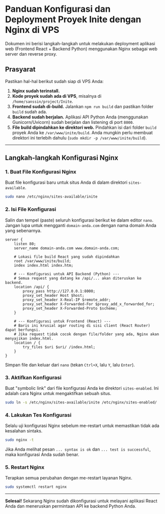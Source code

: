 # Panduan Konfigurasi dan Deployment Proyek Inite dengan Nginx di VPS

Dokumen ini berisi langkah-langkah untuk melakukan deployment aplikasi web (Frontend React + Backend Python) menggunakan Nginx sebagai web server dan reverse proxy.

## Prasyarat

Pastikan hal-hal berikut sudah siap di VPS Anda:
1.  **Nginx sudah terinstall.**
2.  **Kode proyek sudah ada di VPS**, misalnya di `/home/sanssin/project/Inite`.
3.  **Frontend sudah di-build.** Jalankan `npm run build` dan pastikan folder `build` sudah ada.
4.  **Backend sudah berjalan.** Aplikasi API Python Anda (menggunakan Gunicorn/Uvicorn) sudah berjalan dan listening di port `8000`.
5.  **File build dipindahkan ke direktori web.** Pindahkan isi dari folder `build` proyek Anda ke `/var/www/inite/build`. Anda mungkin perlu membuat direktori ini terlebih dahulu (`sudo mkdir -p /var/www/inite/build`).

---

## Langkah-langkah Konfigurasi Nginx

### 1. Buat File Konfigurasi Nginx
Buat file konfigurasi baru untuk situs Anda di dalam direktori `sites-available`.

```bash
sudo nano /etc/nginx/sites-available/inite
```

### 2. Isi File Konfigurasi
Salin dan tempel (paste) seluruh konfigurasi berikut ke dalam editor `nano`. Jangan lupa untuk mengganti `domain-anda.com` dengan nama domain Anda yang sebenarnya.

```nginx
server {
    listen 80;
    server_name domain-anda.com www.domain-anda.com;

    # Lokasi file build React yang sudah dipindahkan
    root /var/www/inite/build;
    index index.html index.htm;

    # --- Konfigurasi untuk API Backend (Python) ---
    # Semua request yang datang ke /api/... akan diteruskan ke backend.
    location /api/ {
        proxy_pass http://127.0.0.1:8000;
        proxy_set_header Host $host;
        proxy_set_header X-Real-IP $remote_addr;
        proxy_set_header X-Forwarded-For $proxy_add_x_forwarded_for;
        proxy_set_header X-Forwarded-Proto $scheme;
    }

    # --- Konfigurasi untuk Frontend (React) ---
    # Baris ini krusial agar routing di sisi client (React Router) dapat berfungsi.
    # Jika request tidak cocok dengan file/folder yang ada, Nginx akan menyajikan index.html.
    location / {
        try_files $uri $uri/ /index.html;
    }
}
```
Simpan file dan keluar dari `nano` (tekan `Ctrl+X`, lalu `Y`, lalu `Enter`).

### 3. Aktifkan Konfigurasi
Buat "symbolic link" dari file konfigurasi Anda ke direktori `sites-enabled`. Ini adalah cara Nginx untuk mengaktifkan sebuah situs.

```bash
sudo ln -s /etc/nginx/sites-available/inite /etc/nginx/sites-enabled/
```

### 4. Lakukan Tes Konfigurasi
Selalu uji konfigurasi Nginx sebelum me-restart untuk memastikan tidak ada kesalahan sintaks.

```bash
sudo nginx -t
```
Jika Anda melihat pesan `... syntax is ok` dan `... test is successful`, maka konfigurasi Anda sudah benar.

### 5. Restart Nginx
Terapkan semua perubahan dengan me-restart layanan Nginx.

```bash
sudo systemctl restart nginx
```

---
**Selesai!** Sekarang Nginx sudah dikonfigurasi untuk melayani aplikasi React Anda dan meneruskan permintaan API ke backend Python Anda.
